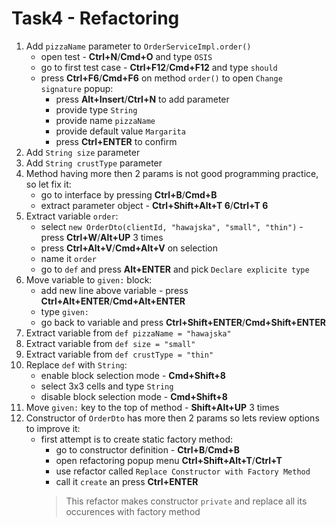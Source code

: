 # Task4 - Refactoring

1. Add `pizzaName` parameter to `OrderServiceImpl.order()`
    * open test - **Ctrl+N**/**Cmd+O** and type `OSIS`
    * go to first test case - **Ctrl+F12**/**Cmd+F12** and type `should`
    * press **Ctrl+F6**/**Cmd+F6** on method `order()` to open `Change signature` popup:
      * press **Alt+Insert**/**Ctrl+N** to add parameter
      * provide type `String`
      * provide name `pizzaName`
      * provide default value `Margarita`
      * press **Ctrl+ENTER** to confirm
1. Add `String size` parameter
1. Add `String crustType` parameter
1. Method having more then 2 params is not good programming practice, so let fix it:
   * go to interface by pressing **Ctrl+B**/**Cmd+B**
   * extract parameter object - **Ctrl+Shift+Alt+T 6**/**Ctrl+T 6**
1. Extract variable `order`:
   * select `new OrderDto(clientId, "hawajska", "small", "thin")` - press **Ctrl+W**/**Alt+UP** 3 times
   * press **Ctrl+Alt+V**/**Cmd+Alt+V** on selection
   * name it `order`
   * go to `def` and press **Alt+ENTER** and pick `Declare explicite type`
1. Move variable to `given:` block:
   * add new line above variable - press **Ctrl+Alt+ENTER**/**Cmd+Alt+ENTER**
   * type `given:`
   * go back to variable and press **Ctrl+Shift+ENTER**/**Cmd+Shift+ENTER** 
1. Extract variable from `def pizzaName = "hawajska"`
1. Extract variable from `def size = "small"`
1. Extract variable from `def crustType = "thin"`
1. Replace `def` with `String`:
   * enable block selection mode - **Cmd+Shift+8**
   * select 3x3 cells and type `String`
   * disable block selection mode - **Cmd+Shift+8**
1. Move `given:` key to the top of method - **Shift+Alt+UP** 3 times   
1. Constructor of `OrderDto` has more then 2 params so lets review options to improve it:
   * first attempt is to create static factory method:
      * go to constructor definition - **Ctrl+B**/**Cmd+B**
      * open refactoring popup menu **Ctrl+Shift+Alt+T**/**Ctrl+T**
      * use refactor called `Replace Constructor with Factory Method` 
      * call it `create` an press **Ctrl+ENTER**
      > This refactor makes constructor `private` and replace all its occurences with factory method
